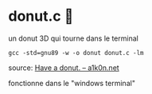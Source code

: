 # donut.c 🍩

un donut 3D qui tourne dans le terminal


```
gcc -std=gnu89 -w -o donut donut.c -lm
```

source: [Have a donut. – a1k0n.net](https://www.a1k0n.net/2006/09/15/obfuscated-c-donut.html)

fonctionne dans le "windows terminal"